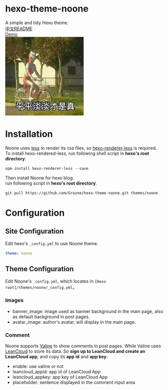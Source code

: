 # hexo-theme-noone
A simple and tidy Hexo theme.  
[中文README](./README.md)  
[Demo](https://www.ichenxiaoyu.com)  
![](simple.jpg)

# Installation
Noone uses [less](https://less.bootcss.com/) to render its css files, so [hexo-renderer-less](https://github.com/hexojs/hexo-renderer-less) is required.  
To install hexo-rendered-less, run following shell script in **hexo's root directory**.  
```shell
npm install hexo-renderer-less --save
```
Then install Noone for hexo blog.  
run following script in **hexo's root directory**.  
```shell
git pull https://github.com/Grazee/hexo-theme-noone.git themes/noone
```

# Configuration
## Site Configuration
Edit hexo's `_config.yml` to use Noone theme.  
```yml
theme: noone
```

## Theme Configuration
Edit Noone's `_config.yml`, which locates in `[Hexo root]/themes/noone/_config.yml`。  

### Images
* banner_image: image used as banner background in the main page, also as default background in post pages.
* avatar_image: author's avatar, will display in the main page.

### Comment
Noone supports [Valine](https://valine.js.org/) to show comments in post pages. While Valine uses [LeanCloud](https://www.leancloud.cn/) to store its data. So **sign up to LeanCloud and create an LeanCloud app**, and copy its **app id** and **app key**.  
* enable: use valine or not
* leancloud_appid: app id of LeanCloud App
* leancloud_appkey: app key of LeanCloud App
* placeholder: sentence displayed in the comment input area
